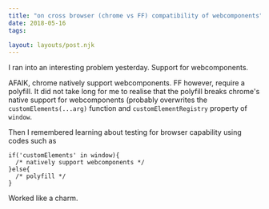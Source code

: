```yaml
---
title: "on cross browser (chrome vs FF) compatibility of webcomponents"
date: 2018-05-16
tags:

layout: layouts/post.njk
---
```

I ran into an interesting problem yesterday. Support for webcomponents.

AFAIK, chrome natively support webcomponents. FF however, require a polyfill. It did not take long for me to realise that the polyfill breaks chrome's native support for webcomponents (probably overwrites the `customElements(...arg)` function and `customElementRegistry` property of `window`.

Then I remembered learning about testing for browser capability using codes such as

    if('customElements' in window){
      /* natively support webcomponents */
    }else{
      /* polyfill */
    }
    

Worked like a charm.
